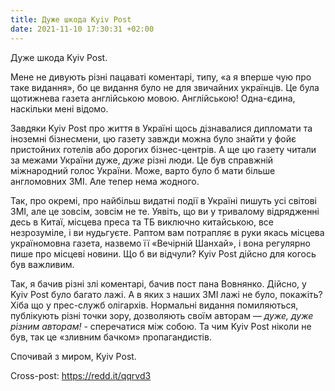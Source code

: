 ```yaml
---
title: Дуже шкода Kyiv Post
date: 2021-11-10 17:30:31 +02:00
---
```


Дуже шкода Kyiv Post.

Мене не дивують різні пацаваті коментарі, типу, «а я вперше чую про таке видання», бо це видання було не для звичайних українців. Це була щотижнева газета англійською мовою. Англійською! Одна-єдина, наскільки мені відомо.

Завдяки Kyiv Post про життя в Україні щось дізнавалися дипломати та іноземні бізнесмени, цю газету завжди можна було знайти у фойє пристойних готелів або дорогих бізнес-центрів. А ще цю газету читали за межами України дуже, _дуже_ різні люди. Це був справжній міжнародний голос України. Може, варто було б мати більше англомовних ЗМІ. Але тепер нема жодного.

Так, про окремі, про найбільш видатні події в Україні пишуть усі світові ЗМІ, але це зовсім, зовсім не те. Уявіть, що ви у тривалому відрядженні десь в Китаї, місцева преса та ТБ виключно китайською, все незрозуміле, і ви нудьгуєте. Раптом вам потрапляє в руки якась місцева україномовна газета, назвемо її «Вечірній Шанхай», і вона регулярно пише про місцеві новини. Що б ви відчули? Kyiv Post дійсно для когось був важливим.

Так, я бачив різні злі коментарі, бачив пост пана Вовнянко. Дійсно, у Kyiv Post було багато лажі. А в яких з наших ЗМІ лажі не було, покажіть? Хіба що у прес-служб олігархів. Нормальні видання помиляються, публікують різні точки зору, дозволяють своїм авторам — _дуже, дуже різним авторам!_ - сперечатися між собою. Та чим Kyiv Post ніколи не був, так це «зливним бачком» пропагандистів.

Спочивай з миром, Kyiv Post.

Cross-post: <https://redd.it/qqrvd3>